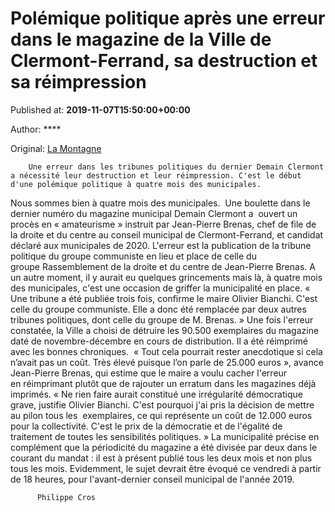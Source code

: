 
# Polémique politique après une erreur dans le magazine de la Ville de Clermont-Ferrand, sa destruction et sa réimpression

Published at: **2019-11-07T15:50:00+00:00**

Author: ****

Original: [La Montagne](https://www.lamontagne.fr/clermont-ferrand-63000/actualites/polemique-politique-apres-une-erreur-dans-le-magazine-de-la-ville-de-clermont-ferrand-sa-destruction-et-sa-reimpression_13679755/)


        Une erreur dans les tribunes politiques du dernier Demain Clermont a nécessité leur destruction et leur réimpression. C'est le début d'une polémique politique à quatre mois des municipales.
      
Nous sommes bien à quatre mois des municipales. 
Une boulette dans le dernier numéro du magazine municipal Demain Clermont a  ouvert un procès en « amateurisme » instruit par Jean-Pierre Brenas, chef de file de la droite et du centre au conseil municipal de Clermont-Ferrand, et candidat déclaré aux municipales de 2020.
L'erreur est la publication de la tribune politique du groupe communiste en lieu et place de celle du groupe Rassemblement de la droite et du centre de Jean-Pierre Brenas. A un autre moment, il y aurait eu quelques grincements mais là, à quatre mois des municipales, c'est une occasion de griffer la municipalité en place.
« Une tribune a été publiée trois fois, confirme le maire Olivier Bianchi. C'est celle du groupe communiste. Elle a donc été remplacée par deux autres tribunes politiques, dont celle du groupe de M. Brenas. »
Une fois l'erreur constatée, la Ville a choisi de détruire les 90.500 exemplaires du magazine daté de novembre-décembre en cours de distribution. Il a été réimprimé avec les bonnes chroniques.  « Tout cela pourrait rester anecdotique si cela n’avait pas un coût. Très élevé puisque l’on parle de 25.000 euros », avance Jean-Pierre Brenas, qui estime que le maire a voulu cacher l'erreur en réimprimant plutôt que de rajouter un erratum dans les magazines déjà imprimés.
« Ne rien faire aurait constitué une irrégularité démocratique grave, justifie Olivier Bianchi. C'est pourquoi j'ai pris la décision de mettre au pilon tous les  exemplaires, ce qui représente un coût de 12.000 euros pour la collectivité. C'est le prix de la démocratie et de l'égalité de traitement de toutes les sensibilités politiques. »
La municipalité précise en complément que la périodicité du magazine a été divisée par deux dans le courant du mandat : il est à présent publié tous les deux mois et non plus tous les mois.
Evidemment, le sujet devrait être évoqué ce vendredi à partir de 18 heures, pour l'avant-dernier conseil municipal de l'année 2019.

        
          Philippe Cros
        
      
